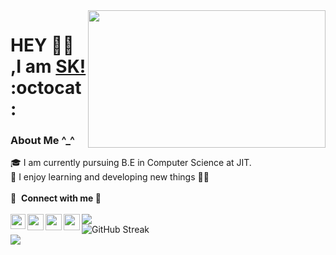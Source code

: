 <img align="right" src="https://user-images.githubusercontent.com/89591339/202778365-9a4b24a4-d4c6-400d-b0ba-2b0c9bcaa467.gif" width="380" height="220" > 

# HEY 👋🏼 ,I am [SK!](https://github.com/SKsaikiran) :octocat:
### About Me  ^_^ 
🎓 I am currently pursuing B.E in Computer Science at JIT. </br> 
 👾 I enjoy learning and developing new things 👨‍💻 </br>
 <br />
 🔗 &nbsp;**Connect with me 🤝** <br /><br />
<a href="https://www.linkedin.com/in/sai-kiran-j-5102371b3/">
  <img align="left" width="24px" src="https://www.vectorlogo.zone/logos/linkedin/linkedin-icon.svg"  target="_blank"/>
</a>
<a href="mailto:saikiranj2002@gmail.com">
  <img align="left" width="26px" src="https://www.vectorlogo.zone/logos/gmail/gmail-icon.svg" />
</a>
<a href="https://www.instagram.com/Boyfromkoi/">
  <img align="left" width="26px" src="https://www.vectorlogo.zone/logos/instagram/instagram-icon.svg" />
</a>
<a href="https://devfolio.co/@SaikiranJ">
  <img align="left" width="26px" src="https://cdn1.iconfinder.com/data/icons/logos-and-brands-3/512/84_Dev_logo_logos-512.png" />
</a>
<img src="https://user-images.githubusercontent.com/73097560/115834477-dbab4500-a447-11eb-908a-139a6edaec5c.gif">
<br />
![GitHub Streak](https://github-readme-streak-stats.herokuapp.com/?user=SKsaikiran&theme=dark-smoky)
<br/>
<img src="https://user-images.githubusercontent.com/73097560/115834477-dbab4500-a447-11eb-908a-139a6edaec5c.gif">
<br />
